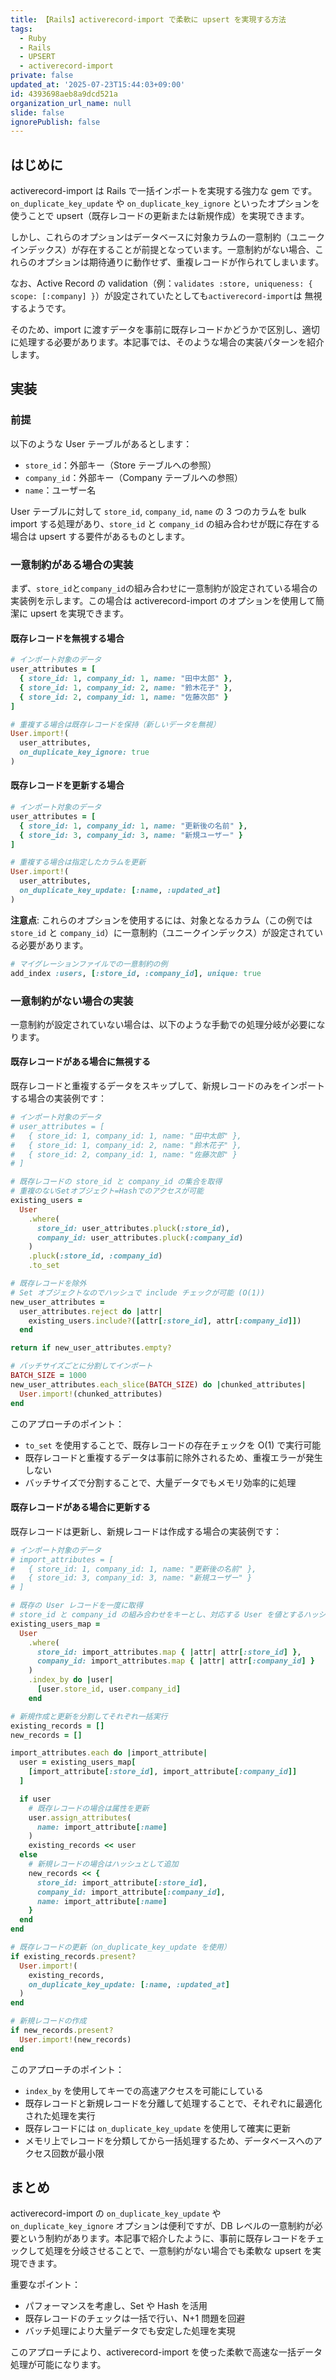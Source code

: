 ```yaml
---
title: 【Rails】activerecord-import で柔軟に upsert を実現する方法
tags:
  - Ruby
  - Rails
  - UPSERT
  - activerecord-import
private: false
updated_at: '2025-07-23T15:44:03+09:00'
id: 4393698aeb8a9dcd521a
organization_url_name: null
slide: false
ignorePublish: false
---
```


## はじめに

activerecord-import は Rails で一括インポートを実現する強力な gem です。`on_duplicate_key_update` や `on_duplicate_key_ignore` といったオプションを使うことで upsert（既存レコードの更新または新規作成）を実現できます。

しかし、これらのオプションはデータベースに対象カラムの一意制約（ユニークインデックス）が存在することが前提となっています。一意制約がない場合、これらのオプションは期待通りに動作せず、重複レコードが作られてしまいます。

なお、Active Record の validation（例：`validates :store, uniqueness: { scope: [:company] }`）が設定されていたとしても`activerecord-import`は 無視するようです。

そのため、import に渡すデータを事前に既存レコードかどうかで区別し、適切に処理する必要があります。本記事では、そのような場合の実装パターンを紹介します。

## 実装

### 前提

以下のような User テーブルがあるとします：

- `store_id`：外部キー（Store テーブルへの参照）
- `company_id`：外部キー（Company テーブルへの参照）
- `name`：ユーザー名

User テーブルに対して `store_id`, `company_id`, `name` の 3 つのカラムを bulk import する処理があり、`store_id` と `company_id` の組み合わせが既に存在する場合は upsert する要件があるものとします。

### 一意制約がある場合の実装

まず、`store_id`と`company_id`の組み合わせに一意制約が設定されている場合の実装例を示します。この場合は activerecord-import のオプションを使用して簡潔に upsert を実現できます。

#### 既存レコードを無視する場合

```ruby
# インポート対象のデータ
user_attributes = [
  { store_id: 1, company_id: 1, name: "田中太郎" },
  { store_id: 1, company_id: 2, name: "鈴木花子" },
  { store_id: 2, company_id: 1, name: "佐藤次郎" }
]

# 重複する場合は既存レコードを保持（新しいデータを無視）
User.import!(
  user_attributes,
  on_duplicate_key_ignore: true
)
```

#### 既存レコードを更新する場合

```ruby
# インポート対象のデータ
user_attributes = [
  { store_id: 1, company_id: 1, name: "更新後の名前" },
  { store_id: 3, company_id: 3, name: "新規ユーザー" }
]

# 重複する場合は指定したカラムを更新
User.import!(
  user_attributes,
  on_duplicate_key_update: [:name, :updated_at]
)
```

**注意点**: これらのオプションを使用するには、対象となるカラム（この例では `store_id` と `company_id`）に一意制約（ユニークインデックス）が設定されている必要があります。

```ruby
# マイグレーションファイルでの一意制約の例
add_index :users, [:store_id, :company_id], unique: true
```

### 一意制約がない場合の実装

一意制約が設定されていない場合は、以下のような手動での処理分岐が必要になります。

#### 既存レコードがある場合に無視する

既存レコードと重複するデータをスキップして、新規レコードのみをインポートする場合の実装例です：

```ruby
# インポート対象のデータ
# user_attributes = [
#   { store_id: 1, company_id: 1, name: "田中太郎" },
#   { store_id: 1, company_id: 2, name: "鈴木花子" },
#   { store_id: 2, company_id: 1, name: "佐藤次郎" }
# ]

# 既存レコードの store_id と company_id の集合を取得
# 重複のないSetオブジェクト=Hashでのアクセスが可能
existing_users =
  User
    .where(
      store_id: user_attributes.pluck(:store_id),
      company_id: user_attributes.pluck(:company_id)
    )
    .pluck(:store_id, :company_id)
    .to_set

# 既存レコードを除外
# Set オブジェクトなのでハッシュで include チェックが可能 (O(1))
new_user_attributes =
  user_attributes.reject do |attr|
    existing_users.include?([attr[:store_id], attr[:company_id]])
  end

return if new_user_attributes.empty?

# バッチサイズごとに分割してインポート
BATCH_SIZE = 1000
new_user_attributes.each_slice(BATCH_SIZE) do |chunked_attributes|
  User.import!(chunked_attributes)
end
```

このアプローチのポイント：

- `to_set` を使用することで、既存レコードの存在チェックを O(1) で実行可能
- 既存レコードと重複するデータは事前に除外されるため、重複エラーが発生しない
- バッチサイズで分割することで、大量データでもメモリ効率的に処理

#### 既存レコードがある場合に更新する

既存レコードは更新し、新規レコードは作成する場合の実装例です：

```ruby
# インポート対象のデータ
# import_attributes = [
#   { store_id: 1, company_id: 1, name: "更新後の名前" },
#   { store_id: 3, company_id: 3, name: "新規ユーザー" }
# ]

# 既存の User レコードを一度に取得
# store_id と company_id の組み合わせをキーとし、対応する User を値とするハッシュ
existing_users_map =
  User
    .where(
      store_id: import_attributes.map { |attr| attr[:store_id] },
      company_id: import_attributes.map { |attr| attr[:company_id] }
    )
    .index_by do |user|
      [user.store_id, user.company_id]
    end

# 新規作成と更新を分割してそれぞれ一括実行
existing_records = []
new_records = []

import_attributes.each do |import_attribute|
  user = existing_users_map[
    [import_attribute[:store_id], import_attribute[:company_id]]
  ]

  if user
    # 既存レコードの場合は属性を更新
    user.assign_attributes(
      name: import_attribute[:name]
    )
    existing_records << user
  else
    # 新規レコードの場合はハッシュとして追加
    new_records << {
      store_id: import_attribute[:store_id],
      company_id: import_attribute[:company_id],
      name: import_attribute[:name]
    }
  end
end

# 既存レコードの更新（on_duplicate_key_update を使用）
if existing_records.present?
  User.import!(
    existing_records,
    on_duplicate_key_update: [:name, :updated_at]
  )
end

# 新規レコードの作成
if new_records.present?
  User.import!(new_records)
end
```

このアプローチのポイント：

- `index_by` を使用してキーでの高速アクセスを可能にしている
- 既存レコードと新規レコードを分離して処理することで、それぞれに最適化された処理を実行
- 既存レコードには `on_duplicate_key_update` を使用して確実に更新
- メモリ上でレコードを分類してから一括処理するため、データベースへのアクセス回数が最小限

## まとめ

activerecord-import の `on_duplicate_key_update` や `on_duplicate_key_ignore` オプションは便利ですが、DB レベルの一意制約が必要という制約があります。本記事で紹介したように、事前に既存レコードをチェックして処理を分岐させることで、一意制約がない場合でも柔軟な upsert を実現できます。

重要なポイント：

- パフォーマンスを考慮し、Set や Hash を活用
- 既存レコードのチェックは一括で行い、N+1 問題を回避
- バッチ処理により大量データでも安定した処理を実現

このアプローチにより、activerecord-import を使った柔軟で高速な一括データ処理が可能になります。
